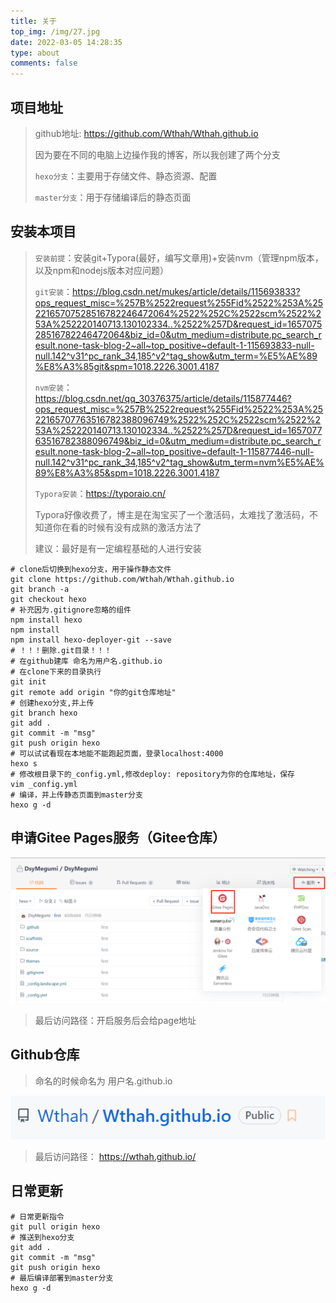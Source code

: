 ```yaml
---
title: 关于
top_img: /img/27.jpg
date: 2022-03-05 14:28:35
type: about
comments: false
---
```


## 项目地址

> github地址: https://github.com/Wthah/Wthah.github.io
>
> 因为要在不同的电脑上边操作我的博客，所以我创建了两个分支
>
> `hexo分支`：主要用于存储文件、静态资源、配置
>
> `master分支`：用于存储编译后的静态页面

## 安装本项目

> `安装前提`：安装git+Typora(最好，编写文章用)+安装nvm（管理npm版本，以及npm和nodejs版本对应问题）
>
> `git安装`：https://blog.csdn.net/mukes/article/details/115693833?ops_request_misc=%257B%2522request%255Fid%2522%253A%2522165707528516782246472064%2522%252C%2522scm%2522%253A%252220140713.130102334..%2522%257D&request_id=165707528516782246472064&biz_id=0&utm_medium=distribute.pc_search_result.none-task-blog-2~all~top_positive~default-1-115693833-null-null.142^v31^pc_rank_34,185^v2^tag_show&utm_term=%E5%AE%89%E8%A3%85git&spm=1018.2226.3001.4187
>
> `nvm安装`：https://blog.csdn.net/qq_30376375/article/details/115877446?ops_request_misc=%257B%2522request%255Fid%2522%253A%2522165707763516782388096749%2522%252C%2522scm%2522%253A%252220140713.130102334..%2522%257D&request_id=165707763516782388096749&biz_id=0&utm_medium=distribute.pc_search_result.none-task-blog-2~all~top_positive~default-1-115877446-null-null.142^v31^pc_rank_34,185^v2^tag_show&utm_term=nvm%E5%AE%89%E8%A3%85&spm=1018.2226.3001.4187
>
> `Typora安装`：https://typoraio.cn/
>
> Typora好像收费了，博主是在淘宝买了一个激活码，太难找了激活码，不知道你在看的时候有没有成熟的激活方法了
>
> 建议：最好是有一定编程基础的人进行安装

```shell
# clone后切换到hexo分支，用于操作静态文件
git clone https://github.com/Wthah/Wthah.github.io
git branch -a
git checkout hexo
# 补充因为.gitignore忽略的组件
npm install hexo
npm install
npm install hexo-deployer-git --save
# ！！！删除.git目录！！！
# 在github建库 命名为用户名.github.io
# 在clone下来的目录执行
git init
git remote add origin "你的git仓库地址"
# 创建hexo分支,并上传
git branch hexo
git add .
git commit -m "msg"
git push origin hexo
# 可以试试看现在本地能不能跑起页面，登录localhost:4000
hexo s
# 修改根目录下的_config.yml,修改deploy: repository为你的仓库地址，保存
vim _config.yml
# 编译，并上传静态页面到master分支
hexo g -d
```

## 申请Gitee Pages服务（Gitee仓库）

![image-20220706144551235](/img/about/image-20220706144551235.png)

> 最后访问路径：开启服务后会给page地址

## Github仓库

> 命名的时候命名为 用户名.github.io

![image-20220706144716251](/img/about/image-20220706144716251.png)

> 最后访问路径： https://wthah.github.io/

## 日常更新

```shell
# 日常更新指令
git pull origin hexo
# 推送到hexo分支
git add .
git commit -m "msg"
git push origin hexo
# 最后编译部署到master分支
hexo g -d
```
